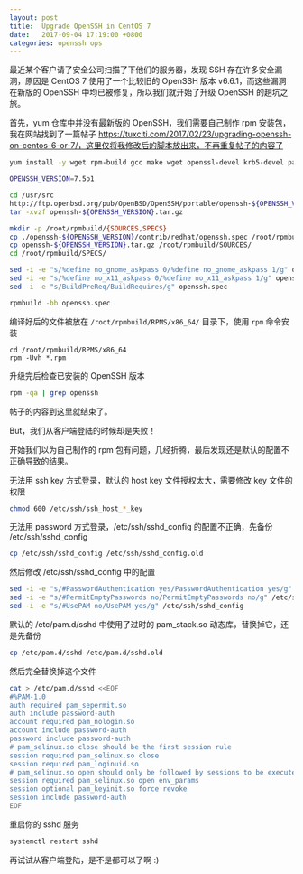 ```yaml
---
layout: post
title:  Upgrade OpenSSH in CentOS 7
date:   2017-09-04 17:19:00 +0800
categories: openssh ops
---
```


最近某个客户请了安全公司扫描了下他们的服务器，发现 SSH 存在许多安全漏洞，原因是 CentOS 7 使用了一个比较旧的 OpenSSH 版本 v6.6.1，而这些漏洞在新版的 OpenSSH 中均已被修复，所以我们就开始了升级 OpenSSH 的趟坑之旅。

首先，yum 仓库中并没有最新版的 OpenSSH，我们需要自己制作 rpm 安装包，我在网站找到了一篇帖子 https://tuxciti.com/2017/02/23/upgrading-openssh-on-centos-6-or-7/，这里仅将我修改后的脚本放出来，不再重复帖子的内容了

```sh
yum install -y wget rpm-build gcc make wget openssl-devel krb5-devel pam-devel libX11-devel xmkmf libXt-devel

OPENSSH_VERSION=7.5p1

cd /usr/src
http://ftp.openbsd.org/pub/OpenBSD/OpenSSH/portable/openssh-${OPENSSH_VERSION}.tar.gz
tar -xvzf openssh-${OPENSSH_VERSION}.tar.gz

mkdir -p /root/rpmbuild/{SOURCES,SPECS}
cp ./openssh-${OPENSSH_VERSION}/contrib/redhat/openssh.spec /root/rpmbuild/SPECS/
cp openssh-${OPENSSH_VERSION}.tar.gz /root/rpmbuild/SOURCES/
cd /root/rpmbuild/SPECS/

sed -i -e "s/%define no_gnome_askpass 0/%define no_gnome_askpass 1/g" openssh.spec
sed -i -e "s/%define no_x11_askpass 0/%define no_x11_askpass 1/g" openssh.spec
sed -i -e "s/BuildPreReq/BuildRequires/g" openssh.spec

rpmbuild -bb openssh.spec
```

编译好后的文件被放在 `/root/rpmbuild/RPMS/x86_64/` 目录下，使用 `rpm` 命令安装

```
cd /root/rpmbuild/RPMS/x86_64
rpm -Uvh *.rpm
```

升级完后检查已安装的 OpenSSH 版本

```sh
rpm -qa | grep openssh
```

帖子的内容到这里就结束了。

But，我们从客户端登陆的时候却是失败！

开始我们以为自己制作的 rpm 包有问题，几经折腾，最后发现还是默认的配置不正确导致的结果。

无法用 ssh key 方式登录，默认的 host key 文件授权太大，需要修改 key 文件的权限

```sh
chmod 600 /etc/ssh/ssh_host_*_key
```

无法用 password 方式登录，/etc/ssh/sshd_config 的配置不正确，先备份 /etc/ssh/sshd_config

```sh
cp /etc/ssh/sshd_config /etc/ssh/sshd_config.old
```

然后修改 /etc/ssh/sshd_config 中的配置

```sh
sed -i -e "s/#PasswordAuthentication yes/PasswordAuthentication yes/g" /etc/ssh/sshd_config
sed -i -e "s/#PermitEmptyPasswords no/PermitEmptyPasswords no/g" /etc/ssh/sshd_config
sed -i -e "s/#UsePAM no/UsePAM yes/g" /etc/ssh/sshd_config
```

默认的 /etc/pam.d/sshd 中使用了过时的 pam_stack.so 动态库，替换掉它，还是先备份

```sh
cp /etc/pam.d/sshd /etc/pam.d/sshd.old
```

然后完全替换掉这个文件

```sh
cat > /etc/pam.d/sshd <<EOF
#%PAM-1.0 
auth required pam_sepermit.so 
auth include password-auth 
account required pam_nologin.so 
account include password-auth 
password include password-auth 
# pam_selinux.so close should be the first session rule 
session required pam_selinux.so close 
session required pam_loginuid.so 
# pam_selinux.so open should only be followed by sessions to be executed in the user context 
session required pam_selinux.so open env_params 
session optional pam_keyinit.so force revoke 
session include password-auth
EOF
```

重启你的 sshd 服务

```sh
systemctl restart sshd
```

再试试从客户端登陆，是不是都可以了啊 :)
